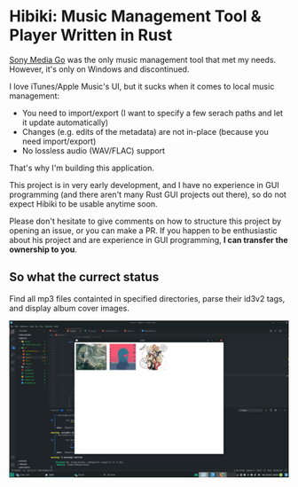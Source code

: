 # Hibiki: Music Management Tool & Player Written in Rust

[Sony Media Go](https://www.wikiwand.com/en/Media_Go) was the only music management tool that met my needs. However, it's only on Windows and discontinued.

I love iTunes/Apple Music's UI, but it sucks when it comes to local music management:

- You need to import/export (I want to specify a few serach paths and let it update automatically)
- Changes (e.g. edits of the metadata) are not in-place (because you need import/export)
- No lossless audio (WAV/FLAC) support

That's why I'm building this application.

This project is in very early development, and I have no experience in GUI programming (and there aren't many Rust GUI projects out there), so do not expect Hibiki to be usable anytime soon.

Please don't hesitate to give comments on how to structure this project by opening an issue, or you can make a PR. If you happen to be enthusiastic about his project and are experience in GUI programming, **I can transfer the ownership to you**.

## So what the currect status

Find all mp3 files containted in specified directories, parse their id3v2 tags, and display album cover images.

![](10-24.png)